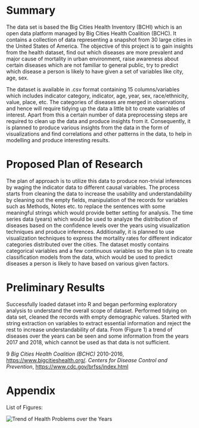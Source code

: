 Summary
=======

The data set is based the Big Cities Health Inventory (BCHI) which is an
open data platform managed by Big Cities Health Coalition (BCHC). It
contains a collection of data representing a snapshot from 30 large
cities in the United States of America. The objective of this project is
to gain insights from the health dataset, find out which diseases are
more prevalent and major cause of mortality in urban environment, raise
awareness about certain diseases which are not familiar to general
public, try to predict which disease a person is likely to have given a
set of variables like city, age, sex.

The dataset is available in .csv format containing 15 columns/variables
which includes indicator category, indicator, age, year, sex,
race/ethnicity, value, place, etc. The categories of diseases are merged
in observations and hence will require tidying up the data a little bit
to create variables of interest. Apart from this a certain number of
data preprocessing steps are required to clean up the data and produce
insights from it. Consequently, it is planned to produce various
insights from the data in the form of visualizations and find
correlations and other patterns in the data, to help in modelling and
produce interesting results.

Proposed Plan of Research
=========================

The plan of approach is to utilize this data to produce non-trivial
inferences by waging the indicator data to different causal variables.
The process starts from cleaning the data to increase the usability and
understandability by cleaning out the empty fields, manipulation of the
records for variables such as Methods, Notes etc. to replace the
sentences with some meaningful strings which would provide better
setting for analysis. The time series data (years) which would be used
to analyze the distribution of diseases based on the confidence levels
over the years using visualization techniques and produce inferences.
Additionally, it is planned to use visualization techniques to express
the mortality rates for different indicator categories distributed over
the cities. The dataset mostly contains categorical variables and a few
continuous variables so the plan is to create classification models from
the data, which would be used to predict diseases a person is likely to
have based on various given factors.

Preliminary Results
===================

Successfully loaded dataset into R and began performing exploratory
analysis to understand the overall scope of dataset. Performed tidying
on data set, cleaned the records with empty demographic values. Started
with string extraction on variables to extract essential information and
reject the rest to increase understandability of data. From (Figure 1) a
trend of diseases over the years can be seen and some information from
the years 2017 and 2018, which cannot be used as that data is not
sufficient.

<span>9</span> *Big Cities Health Coalition (BCHC)* 2010-2016,
<https://www.bigcitieshealth.org/>. *Centers for Disease Control and
Prevention*, <https://www.cdc.gov/brfss/index.html>

Appendix
========

List of Figures:

![Trend of Health Problems over the Years]("year_hist")
